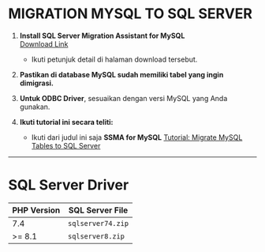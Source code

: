 # MIGRATION MYSQL TO SQL SERVER

1. **Install SQL Server Migration Assistant for MySQL**  
   [Download Link](https://www.microsoft.com/en-us/download/details.aspx?id=54257)

   - Ikuti petunjuk detail di halaman download tersebut.

2. **Pastikan di database MySQL sudah memiliki tabel yang ingin dimigrasi.**

3. **Untuk ODBC Driver**, sesuaikan dengan versi MySQL yang Anda gunakan.

4. **Ikuti tutorial ini secara teliti:**  
   - Ikuti dari judul ini saja **SSMA for MySQL**
   [Tutorial: Migrate MySQL Tables to SQL Server](https://www.sqlshack.com/migrate-mysql-tables-sql-server-using-sql-server-migration-assistant-ssma-ssis)

---

# SQL Server Driver

| **PHP Version** | **SQL Server File**     |
|-----------------|-------------------------|
| 7.4             | `sqlserver74.zip`       |
| >= 8.1             | `sqlserver8.zip`        |
